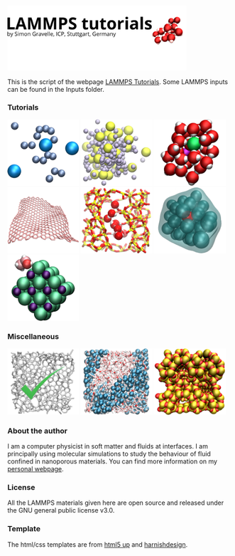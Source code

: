 <a href="https://lammpstutorials.github.io">
<img src="docs/figures/welcome.png" width="80%" /></a>

This is the script of the webpage [LAMMPS Tutorials](https://lammpstutorials.github.io/). 
Some LAMMPS inputs can be found in the Inputs folder. 

### Tutorials ###

<p float="left">
  <a href="https://lammpstutorials.github.io/tutorials/01-SimpleMolecularSimulation.html">
  <img src="docs/figures/tutorial01/avatar.jpg" width="32%" /></a>

  <a href="https://lammpstutorials.github.io/tutorials/02-PorousMembraneOsmosis.html">
  <img src="docs/figures/tutorial07/avatar.jpg" width="32%" /></a>

  <a href="https://lammpstutorials.github.io/tutorials/03-NanoconfinedElectrolyte.html">
  <img src="docs/figures/tutorial03/avatar.jpg" width="32%" /></a>
  
  <a href="https://lammpstutorials.github.io/tutorials/04-Graphene.html">
  <img src="docs/figures/tutorial04/avatar.jpg" width="32%" /></a>
  
  <a href="https://lammpstutorials.github.io/tutorials/05-FluidCrack.html">
  <img src="docs/figures/tutorial05/avatar.jpg" width="32%" /></a>
  
  <a href="https://lammpstutorials.github.io/tutorials/06-FreeEnergy.html">
  <img src="docs/figures/tutorial02/avatar.jpg" width="32%" /></a>
  
  <a href="https://lammpstutorials.github.io/tutorials/07-AdsorptionInterface.html">
  <img src="docs/figures/tutorial06/avatar.jpg" width="32%" /></a>
 
</p>

### Miscellaneous ###

<p float="left">
  <a href="https://lammpstutorials.github.io/miscellaneous/checklist.html">
  <img src="docs/figures/checklist/avatar.jpg" width="32%" /></a>
  <a href="https://lammpstutorials.github.io/miscellaneous/vmd.html">
  <img src="docs/figures/vmd/avatar.jpg" width="32%" /></a>
  <a href="https://lammpstutorials.github.io/miscellaneous/LAMMPSscripts.html">
  <img src="docs/figures/scripts_avatar.jpg" width="32%" /></a>
</p>

### About the author ###

I am a computer physicist in soft matter and fluids at interfaces. I am 
principally using molecular simulations to study the behaviour of fluid confined 
in nanoporous materials. You can find more information on my 
[personal webpage](https://simongravelle.github.io/).

### License ###

All the LAMMPS materials given here are open source and released under the 
GNU general public license v3.0.

### Template ###

The html/css templates are from [html5 up](https://html5up.net/) 
and [harnishdesign](http://www.harnishdesign.net/).
